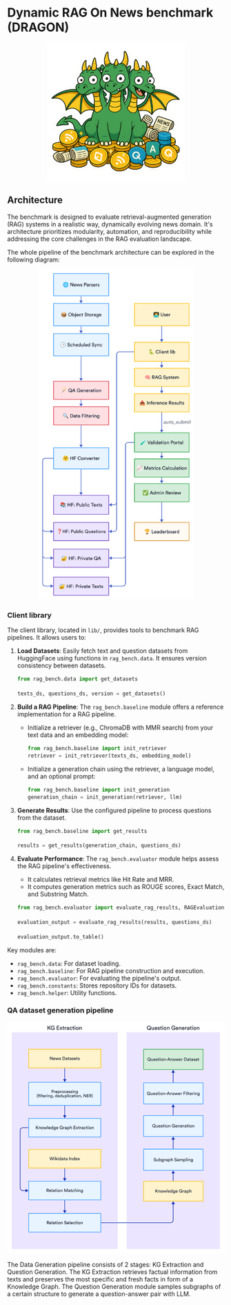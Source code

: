 # Dynamic RAG On News benchmark (DRAGON)

<p align="center">
  <img src="./static/images/title.png" width="320px" />
</p>

## Architecture

The benchmark is designed to evaluate retrieval-augmented generation (RAG) systems in a realistic way, dynamically evolving news domain. It's architecture prioritizes modularity, automation, and reproducibility while addressing the core challenges in the RAG evaluation landscape.

The whole pipeline of the benchmark architecture can be explored in the following diagram:

<p align="center">
    <img src="./static/images/dragon_pipeline.png" width="360px" />
</p>

### Client library

The client library, located in `lib/`, provides tools to benchmark RAG pipelines. It allows users to:

1.  **Load Datasets**: Easily fetch text and question datasets from HuggingFace using functions in `rag_bench.data`. It ensures version consistency between datasets.
    ```python
    from rag_bench.data import get_datasets

    texts_ds, questions_ds, version = get_datasets()
    ```

2.  **Build a RAG Pipeline**: The `rag_bench.baseline` module offers a reference implementation for a RAG pipeline.
    *   Initialize a retriever (e.g., ChromaDB with MMR search) from your text data and an embedding model:
        ```python
        from rag_bench.baseline import init_retriever
        retriever = init_retriever(texts_ds, embedding_model)
        ```
    *   Initialize a generation chain using the retriever, a language model, and an optional prompt:
        ```python
        from rag_bench.baseline import init_generation
        generation_chain = init_generation(retriever, llm)
        ```

3.  **Generate Results**: Use the configured pipeline to process questions from the dataset.
    ```python
    from rag_bench.baseline import get_results

    results = get_results(generation_chain, questions_ds)
    ```

4.  **Evaluate Performance**: The `rag_bench.evaluator` module helps assess the RAG pipeline's effectiveness.
    *   It calculates retrieval metrics like Hit Rate and MRR.
    *   It computes generation metrics such as ROUGE scores, Exact Match, and Substring Match.
    ```python
    from rag_bench.evaluator import evaluate_rag_results, RAGEvaluationResults

    evaluation_output = evaluate_rag_results(results, questions_ds)

    evaluation_output.to_table()
    ```

Key modules are:
*   `rag_bench.data`: For dataset loading.
*   `rag_bench.baseline`: For RAG pipeline construction and execution.
*   `rag_bench.evaluator`: For evaluating the pipeline's output.
*   `rag_bench.constants`: Stores repository IDs for datasets.
*   `rag_bench.helper`: Utility functions.


### QA dataset generation pipeline

<p align="center">
    <img src="./static/images/qg_pipeline.png" width="540px" />
</p>

The Data Generation pipeline consists of 2 stages: KG Extraction and Question Generation. The KG Extraction retrieves factual information from texts and preserves the most specific and fresh facts in form of a Knowledge Graph. The Question Generation module samples subgraphs of a certain structure to generate a question-answer pair with LLM.
